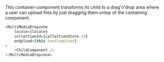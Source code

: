 This container-component transforms its child to a drag'n'drop area where a user can upload files by just dragging them ontop of the containing component.

```javascript static
<MultiMediaDropzone
    locale={locale}
    collectionId={collectionStore.id}
    onUpload={this.handleUpload}
>
    <ChildComponent />
</MultiMediaDropzone>
```

